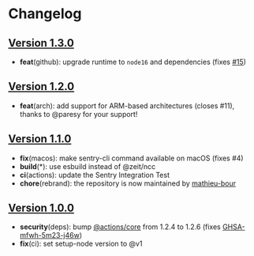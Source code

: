 # Changelog

## [Version 1.3.0](https://github.com/mathieu-bour/setup-sentry-cli/releases/tag/1.3.0)

- **feat**(github): upgrade runtime to `node16` and dependencies (fixes [#15](https://github.com/mathieu-bour/setup-sentry-cli/issues/15))

## [Version 1.2.0](https://github.com/mathieu-bour/setup-sentry-cli/releases/tag/1.2.0)

- **feat**(arch): add support for ARM-based architectures (closes #11), thanks to @paresy for your support!

## [Version 1.1.0](https://github.com/mathieu-bour/setup-sentry-cli/releases/tag/1.1.0)

- **fix**(macos): make sentry-cli command available on macOS (fixes #4)
- **build**(\*): use esbuild instead of @zeit/ncc
- **ci**(actions): update the Sentry Integration Test
- **chore**(rebrand): the repository is now maintained by [mathieu-bour](https://github.com/mathieu-bour)

## [Version 1.0.0](https://github.com/mathieu-bour/setup-sentry-cli/releases/tag/1.0.0)

- **security**(deps): bump [@actions/core](https://github.com/actions/toolkit/tree/main/packages/core) from 1.2.4 to 1.2.6 (fixes [GHSA-mfwh-5m23-j46w](https://github.com/actions/toolkit/security/advisories/GHSA-mfwh-5m23-j46w))
- **fix**(ci): set setup-node version to @v1
